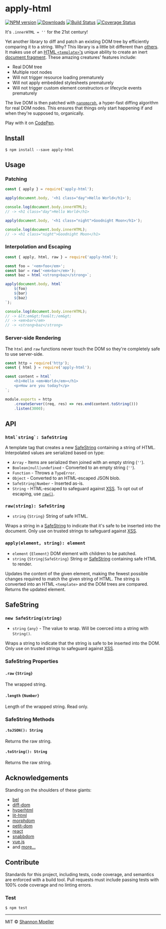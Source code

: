 # apply-html

[![NPM version][npm-img]][npm-url] [![Downloads][downloads-img]][npm-url] [![Build Status][travis-img]][travis-url] [![Coverage Status][coveralls-img]][coveralls-url]

It's `.innerHTML = ''` for the 21st century!

Yet another library to diff and patch an existing DOM tree by efficiently comparing it to a string. Why? This library is a little bit different than [others](#acknowledgements). It makes use of an [HTML `<template>`'s](https://developer.mozilla.org/en-US/docs/Web/HTML/Element/template) unique ability to create an inert [document fragment](https://developer.mozilla.org/en-US/docs/Web/API/DocumentFragment). These amazing creatures' features include:

- Real DOM tree
- Multiple root nodes
- Will not trigger resource loading prematurely
- Will not apply embedded stylesheets prematurely
- Will not trigger custom element constructors or lifecycle events prematurely

The live DOM is then patched with [`nanomorph`](http://npm.im/nanomorph), a hyper-fast diffing algorithm for real DOM nodes. This ensures that things only start happening if and when they're supposed to, organically.

Play with it on [CodePen](https://codepen.io/shannonmoeller/pen/XZXBpE?editors=1111).

## Install

```command
$ npm install --save apply-html
```

## Usage

### Patching

```js
const { apply } = require('apply-html');

apply(document.body, '<h1 class="day">Hello World</h1>');

console.log(document.body.innerHTML);
// -> <h1 class="day">Hello World</h1>

apply(document.body, '<h1 class="night">Goodnight Moon</h1>');

console.log(document.body.innerHTML);
// -> <h1 class="night">Goodnight Moon</h1>
```

### Interpolation and Escaping

```js
const { apply, html, raw } = require('apply-html');

const foo = '<em>foo</em>';
const bar = raw('<em>bar</em>');
const baz = html`<strong>baz</strong>`;

apply(document.body, html`
    ${foo}
    ${bar}
    ${baz}
`);

console.log(document.body.innerHTML);
// -> &lt;em&gt;foo&lt;/em&gt;
// -> <em>bar</em>
// -> <strong>baz</strong>
```

### Server-side Rendering

The `html` and `raw` functions never touch the DOM so they're completely safe to use server-side.

```js
const http = require('http');
const { html } = require('apply-html');

const content = html`
    <h1>Hello <em>World</em></h1>
    <p>How are you today?</p>
`;

module.exports = http
    .createServer((req, res) => res.end(content.toString()))
    .listen(3000);
```

## API

### `` html`string`: SafeString ``

A template tag that creates a new [SafeString](#safestring) containing a string of HTML. Interpolated values are serialized based on type:

- `Array` - Items are serialized then joined with an empty string (`''`).
- `Boolean|null|undefined` - Converted to an empty string (`''`).
- `Function` - Throws a `TypeError`.
- `Object` - Converted to an HTML-escaped JSON blob.
- `SafeString|Number` - Inserted as-is.
- `String` - HTML-escaped to safeguard against [XSS](https://www.owasp.org/index.php/Cross-site_Scripting_(XSS)). To opt out of escaping, use [`raw()`](#rawstring-safestring).

### `raw(string): SafeString`

- `string` `{String}` String of safe HTML.

Wraps a string in a [SafeString](#safestring) to indicate that it's safe to be inserted into the document. Only use on trusted strings to safeguard against [XSS](https://www.owasp.org/index.php/Cross-site_Scripting_(XSS)).

### `apply(element, string): element`

- `element` `{Element}` DOM element with children to be patched.
- `string` `{String|SafeString}` String or [SafeString](#safestring) containing safe HTML to render.

Updates the content of the given element, making the fewest possible changes required to match the given string of HTML. The string is converted into an HTML `<template>` and the DOM trees are compared. Returns the updated element.

## SafeString

### `new SafeString(string)`

- `string` `{any}` - The value to wrap. Will be coerced into a string with `String()`.

Wraps a string to indicate that the string is safe to be inserted into the DOM. Only use on trusted strings to safeguard against [XSS](https://www.owasp.org/index.php/Cross-site_Scripting_(XSS)).

### SafeString Properties

#### `.raw` `{String}`

The wrapped string.

#### `.length` `{Number}`

Length of the wrapped string. Read only.

### SafeString Methods

#### `.toJSON(): String`

Returns the raw string.

#### `.toString(): String`

Returns the raw string.

## Acknowledgements

Standing on the shoulders of these giants:

- [bel](http://npm.im/bel)
- [diff-dom](http://npm.im/diff-dom)
- [hyperhtml](http://npm.im/hyperhtml)
- [lit-html](http://npm.im/lit-html)
- [morphdom](http://npm.im/morphdom)
- [petit-dom](http://npm.im/petit-dom)
- [react](http://npm.im/react)
- [snabbdom](http://npm.im/snabbdom)
- [vue.js](http://npm.im/vue)
- and [more...](https://rawgit.com/krausest/js-framework-benchmark/master/webdriver-ts-results/table.html)

## Contribute

Standards for this project, including tests, code coverage, and semantics are enforced with a build tool. Pull requests must include passing tests with 100% code coverage and no linting errors.

### Test

```command
$ npm test
```

----

MIT © [Shannon Moeller](http://shannonmoeller.com)

[coveralls-img]: http://img.shields.io/coveralls/shannonmoeller/apply-html/master.svg?style=flat-square
[coveralls-url]: https://coveralls.io/r/shannonmoeller/apply-html
[downloads-img]: http://img.shields.io/npm/dm/apply-html.svg?style=flat-square
[npm-img]:       http://img.shields.io/npm/v/apply-html.svg?style=flat-square
[npm-url]:       https://npmjs.org/package/apply-html
[travis-img]:    http://img.shields.io/travis/shannonmoeller/apply-html.svg?style=flat-square
[travis-url]:    https://travis-ci.org/shannonmoeller/apply-html
